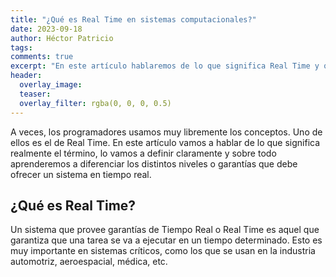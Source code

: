 ```yaml
---
title: "¿Qué es Real Time en sistemas computacionales?"
date: 2023-09-18
author: Héctor Patricio
tags:
comments: true
excerpt: "En este artículo hablaremos de lo que significa Real Time y qué niveles hay, sobre todo en sistemas críticos."
header:
  overlay_image: 
  teaser: 
  overlay_filter: rgba(0, 0, 0, 0.5)
---
```


A veces, los programadores usamos muy libremente los conceptos. Uno de ellos es el de Real Time. En este artículo vamos a hablar de lo que significa realmente el término, lo vamos a definir claramente y sobre todo aprenderemos a diferenciar los distintos niveles o garantías que debe ofrecer un sistema en tiempo real.

## ¿Qué es Real Time?

Un sistema que provee garantías de Tiempo Real o Real Time es aquel que garantiza que una tarea se va a ejecutar en un tiempo determinado. Esto es muy importante en sistemas críticos, como los que se usan en la industria automotriz, aeroespacial, médica, etc.



